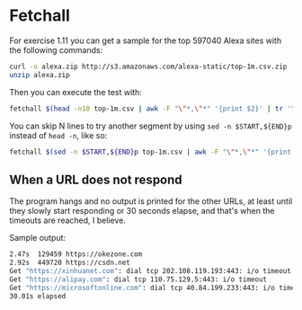# Fetchall

For exercise 1.11 you can get a sample for the top 597040 Alexa sites with the following commands:

```bash
curl -o alexa.zip http://s3.amazonaws.com/alexa-static/top-1m.csv.zip
unzip alexa.zip
```

Then you can execute the test with:

```bash
fetchall $(head -n10 top-1m.csv | awk -F "\"*,\"*" '{print $2}' | tr '\n' ' ')
```

You can skip N lines to try another segment by using `sed -n $START,${END}p` instead of `head -n`, like so:

```bash
fetchall $(sed -n $START,${END}p top-1m.csv | awk -F "\"*,\"*" '{print $2}' | tr '\n' ' ')
```

## When a URL does not respond

The program hangs and no output is printed for the other URLs, at least until they slowly start responding or 30 seconds elapse, and that's when the timeouts are reached, I believe.

Sample output:

```bash
2.47s  129459 https://okezone.com
2.92s  449720 https://csdn.net
Get "https://xinhuanet.com": dial tcp 202.108.119.193:443: i/o timeout
Get "https://alipay.com": dial tcp 110.75.129.5:443: i/o timeout
Get "https://microsoftonline.com": dial tcp 40.84.199.233:443: i/o timeout
30.01s elapsed
```
